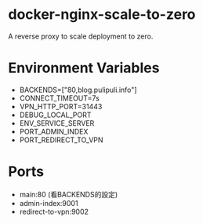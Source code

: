 # docker-nginx-scale-to-zero
A reverse proxy to scale deployment to zero.

# Environment Variables

- BACKENDS=["80,blog.pulipuli.info"]
- CONNECT_TIMEOUT=7s
- VPN_HTTP_PORT=31443
- DEBUG_LOCAL_PORT
- ENV_SERVICE_SERVER
- PORT_ADMIN_INDEX
- PORT_REDIRECT_TO_VPN

# Ports

- main:80 (看BACKENDS的設定)
- admin-index:9001
- redirect-to-vpn:9002